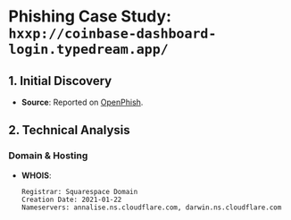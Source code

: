 # Phishing Case Study: `hxxp://coinbase-dashboard-login.typedream.app/`  

## 1. Initial Discovery  
- **Source**: Reported on [OpenPhish](https://openphish.com/index.html).  

## 2. Technical Analysis  
### Domain & Hosting  
- **WHOIS**:  
  ```text  
  Registrar: Squarespace Domain  
  Creation Date: 2021-01-22 
  Nameservers: annalise.ns.cloudflare.com, darwin.ns.cloudflare.com
